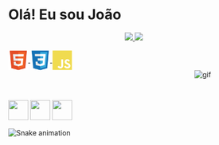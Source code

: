 # Olá! Eu sou João


<div align=center>
  <a href="https://github.com/Hanter-byte">
   <img height="180em" src="https://github-readme-stats.vercel.app/api?username=Hanter-byte&show_icons=true&theme=dracula&include_all_commits=true&count_private=true" />
   <img height="180em" src="https://github-readme-stats.vercel.app/api/top-langs/?username=Hanter-byte&layout=compact&langs_count=16&theme=dracula" />
</div>
    
  <div style="display: inline_block"><br>
  <img align="center" alt="Joõa-HTML" height="40" width="40" src="https://raw.githubusercontent.com/devicons/devicon/master/icons/html5/html5-original.svg">
  <img align="center" alt="João-CSS" height="40" width="40" src="https://raw.githubusercontent.com/devicons/devicon/master/icons/css3/css3-original.svg">
  <img align="center" alt="João-Js" height="40" width="40" src="https://raw.githubusercontent.com/devicons/devicon/master/icons/javascript/javascript-plain.svg">
  </div>
  <img align="right" alt="gif" src="https://c.tenor.com/y2JXkY1pXkwAAAAC/cat-computer.gif" height="130" width="130">
  
  ##
  
</div> 
  
  <div><br>
  
  <a href="https://instagram.com/joaonogsilva" target="_blank"><img src="https://image.flaticon.com/icons/png/512/1419/1419499.png" height="40" width="40" target="_blank"></a>
 <a href="https://www.linkedin.com/in/jo%C3%A3o-pedro-nogueira-538942192/" target="_blank"><img src="https://image.flaticon.com/icons/png/512/1384/1384874.png" height="40" width="40" target="_blank"></a> 
  <a href = "mailto:jp663687@gmail.com"><img src="https://img-premium.flaticon.com/png/512/2374/premium/2374447.png?token=exp=1631651094~hmac=d04c939be2c332d06534fb3d4525bacb" height="40" width="40" target="_blank"></a>
  
 ![Snake animation](https://github.com/Hanter-byte/Hanter-byte/blob/output/github-contribution-grid-snake.svg)

</div>
  
